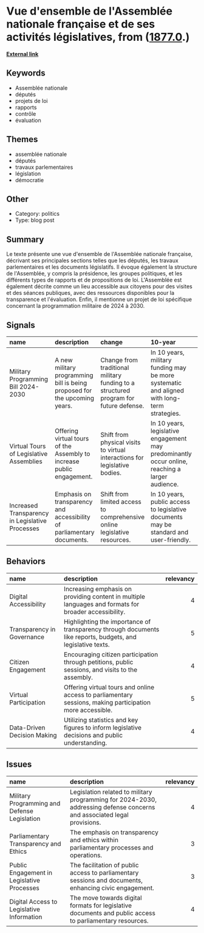 # __Vue d'ensemble de l'Assemblée nationale française et de ses activités législatives__, from ([1877.0](https://kghosh.substack.com/p/1877.0).)

__[External link](https://www.assemblee-nationale.fr/dyn/16/textes/l16b1033_projet-loi#D_Chapitre_V_39)__



## Keywords

* Assemblée nationale
* députés
* projets de loi
* rapports
* contrôle
* évaluation

## Themes

* assemblée nationale
* députés
* travaux parlementaires
* législation
* démocratie

## Other

* Category: politics
* Type: blog post

## Summary

Le texte présente une vue d'ensemble de l'Assemblée nationale française, décrivant ses principales sections telles que les députés, les travaux parlementaires et les documents législatifs. Il évoque également la structure de l'Assemblée, y compris la présidence, les groupes politiques, et les différents types de rapports et de propositions de loi. L'Assemblée est également décrite comme un lieu accessible aux citoyens pour des visites et des séances publiques, avec des ressources disponibles pour la transparence et l'évaluation. Enfin, il mentionne un projet de loi spécifique concernant la programmation militaire de 2024 à 2030.

## Signals

| name                                            | description                                                               | change                                                                               | 10-year                                                                                         | driving-force                                                                      |   relevancy |
|:------------------------------------------------|:--------------------------------------------------------------------------|:-------------------------------------------------------------------------------------|:------------------------------------------------------------------------------------------------|:-----------------------------------------------------------------------------------|------------:|
| Military Programming Bill 2024-2030             | A new military programming bill is being proposed for the upcoming years. | Change from traditional military funding to a structured program for future defense. | In 10 years, military funding may be more systematic and aligned with long-term strategies.     | Increased global security concerns necessitating structured military preparedness. |           3 |
| Virtual Tours of Legislative Assemblies         | Offering virtual tours of the Assembly to increase public engagement.     | Shift from physical visits to virtual interactions for legislative bodies.           | In 10 years, legislative engagement may predominantly occur online, reaching a larger audience. | Technological advancements and the need for accessible governance information.     |           4 |
| Increased Transparency in Legislative Processes | Emphasis on transparency and accessibility of parliamentary documents.    | Shift from limited access to comprehensive online legislative resources.             | In 10 years, public access to legislative documents may be standard and user-friendly.          | Public demand for accountability and transparency in governance.                   |           5 |

## Behaviors

| name                        | description                                                                                                 |   relevancy |
|:----------------------------|:------------------------------------------------------------------------------------------------------------|------------:|
| Digital Accessibility       | Increasing emphasis on providing content in multiple languages and formats for broader accessibility.       |           4 |
| Transparency in Governance  | Highlighting the importance of transparency through documents like reports, budgets, and legislative texts. |           5 |
| Citizen Engagement          | Encouraging citizen participation through petitions, public sessions, and visits to the assembly.           |           4 |
| Virtual Participation       | Offering virtual tours and online access to parliamentary sessions, making participation more accessible.   |           5 |
| Data-Driven Decision Making | Utilizing statistics and key figures to inform legislative decisions and public understanding.              |           4 |

## Issues

| name                                         | description                                                                                                             |   relevancy |
|:---------------------------------------------|:------------------------------------------------------------------------------------------------------------------------|------------:|
| Military Programming and Defense Legislation | Legislation related to military programming for 2024-2030, addressing defense concerns and associated legal provisions. |           4 |
| Parliamentary Transparency and Ethics        | The emphasis on transparency and ethics within parliamentary processes and operations.                                  |           3 |
| Public Engagement in Legislative Processes   | The facilitation of public access to parliamentary sessions and documents, enhancing civic engagement.                  |           3 |
| Digital Access to Legislative Information    | The move towards digital formats for legislative documents and public access to parliamentary resources.                |           4 |